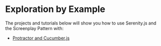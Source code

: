 # Exploration by Example

The projects and tutorials below will show you how
to use Serenity.js and the Screenplay Pattern with:

- [Protractor and Cucumber.js](todomvc-protractor-cucumber/)